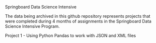 Springboard Data Science Intensive

The data being archived in this github repository represents projects that were completed during 4 months of assignments in the Springboard Data Science Intensive Program.

Project 1 -
Using Python Pandas to work with JSON and XML files 
